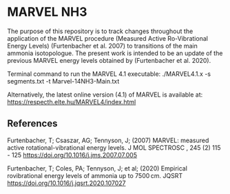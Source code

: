 # MARVEL NH3
The purpose of this repository is to track changes throughout the application of the MARVEL procedure (Measured Active Ro-Vibrational Energy Levels) (Furtenbacher et al. 2007) to transitions of the main ammonia isotopologue. The present work is intended to be an update of the previous MARVEL energy levels obtained by (Furtenbacher et al. 2020). 

Terminal command to run the MARVEL 4.1 executable:
./MARVEL4.1.x -s segments.txt -t Marvel-14NH3-Main.txt

Alternatively, the latest online version (4.1) of MARVEL is available at: https://respecth.elte.hu/MARVEL4/index.html

## References
 Furtenbacher, T; Csaszar, AG; Tennyson, J; (2007) MARVEL: measured active rotational-vibrational energy levels. J MOL SPECTROSC , 245 (2) 115 - 125  https://doi.org/10.1016/j.jms.2007.07.005

 Furtenbacher, T; Coles, PA; Tennyson, J; et al; (2020) Empirical rovibrational energy levels of ammonia up to 7500 cm. JQSRT  https://doi.org/10.1016/j.jqsrt.2020.107027